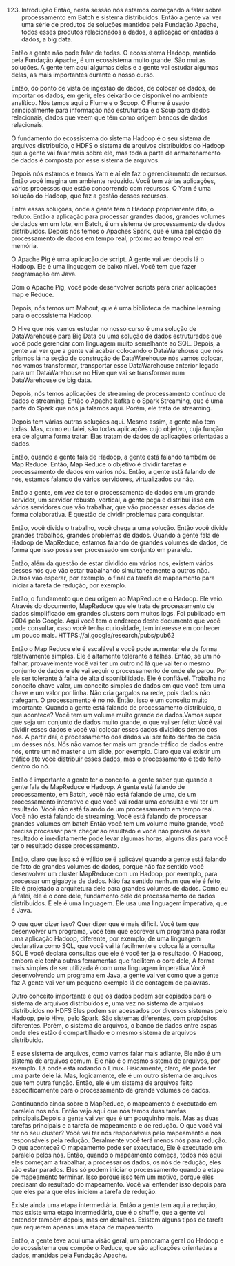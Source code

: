 123. Introdução
Então, nesta sessão nós estamos começando a falar sobre processamento em Batch e sistema distribuídos.
Então a gente vai ver uma série de produtos de soluções mantidos pela Fundação Apache, todos esses produtos relacionados a dados, a aplicação orientadas a dados, a big data.

Então a gente não pode falar de todas. O ecossistema Hadoop, mantido pela Fundação Apache, é um ecossistema muito grande. São muitas soluções. A gente tem aqui algumas delas e a gente vai estudar algumas delas, as mais importantes durante o nosso curso.

Então, do ponto de vista de ingestão de dados, de colocar os dados, de importar os dados, em gerir, eles deixarão de disponível no ambiente analítico.
Nós temos aqui o Flume e o Scoop. O Flume é usado principalmente para informação não estruturada e o Scup para dados relacionais, dados que veem que têm como origem bancos de dados relacionais.

O fundamento do ecossistema do sistema Hadoop é o seu sistema de arquivos distribuído, o HDFS o sistema de arquivos distribuídos do Hadoop que a gente vai falar mais sobre ele, mas toda a parte de armazenamento de dados é composta por esse sistema de arquivos.

Depois nós estamos e temos Yarn e aí ele faz o gerenciamento de recursos. Então você imagina um ambiente reduzido. Você tem várias aplicações, vários processos que estão concorrendo com recursos. O Yarn é uma solução do Hadoop, que faz a gestão desses recursos.

Entre essas soluções, onde a gente tem o Hadoop propriamente dito, o reduto. Então a aplicação para processar grandes dados, grandes volumes de dados em um lote, em Batch, é um sistema de processamento de dados distribuídos.
Depois nós temos o Apaches Spark, que é uma aplicação de processamento de dados em tempo real, próximo ao tempo real em memória.

O Apache Pig é uma aplicação de script. A gente vai ver depois lá o Hadoop. Ele é uma linguagem de baixo nível. Você tem que fazer programação em Java.

Com o Apache Pig, você pode desenvolver scripts para criar aplicações map e Reduce.

Depois, nós temos um Mahout, que é uma biblioteca de machine learning para o ecossistema Hadoop.

O Hive que nós vamos estudar no nosso curso é uma solução de DataWarehouse para Big Data ou uma solução de dados estruturados que você pode gerenciar com linguagem muito semelhante ao SQL. Depois, a gente vai ver que a gente vai acabar colocando o DataWarehouse que nós criamos lá na seção de construção de DataWarehouse nós vamos colocar, nós vamos transformar, transportar esse DataWarehouse anterior legado para um DataWarehouse no Hive que vai se transformar num DataWarehouse de big data.

Depois, nós temos aplicações de streaming de processamento contínuo de dados e streaming. Então o Apache kafka e o Spark Streaming, que é uma parte do Spark que nós já falamos aqui.
Porém, ele trata de streaming.

Depois tem várias outras soluções aqui. Mesmo assim, a gente não tem todas. Mas, como eu falei, são todas aplicações cujo objetivo, cuja função era de alguma forma tratar. Elas tratam de dados de aplicações orientadas a dados.

Então, quando a gente fala de Hadoop, a gente está falando também de Map Reduce.
Então, Map Reduce o objetivo é dividir tarefas e processamento de dados em vários nós. Então, a gente está falando de nós, estamos falando de vários servidores, virtualizados ou não.

Então a gente, em vez de ter o processamento de dados em um grande servidor, um servidor robusto, vertical, a gente pega e distribui isso em vários servidores que vão trabalhar, que vão processar esses dados de forma colaborativa. É questão de dividir problemas para conquistar.

Então, você divide o trabalho, você chega a uma solução. Então você divide grandes trabalhos, grandes problemas de dados. Quando a gente fala de Hadoop de MapReduce, estamos falando de grandes volumes de dados, de forma que isso possa ser processado em conjunto em paralelo.

Então, além da questão de estar dividido em vários nos, existem vários desses nós que vão estar trabalhando simultaneamente a outros não. Outros vão esperar, por exemplo, o final da tarefa de mapeamento para iniciar a tarefa de redução, por exemplo.

Então, o fundamento que deu origem ao MapReduce e o Hadoop.
Ele veio. Através do documento, MapReduce que ele trata de processamento de dados simplificado em grandes clusters com muitos logs. Foi publicado em 2004 pelo Google. Aqui você tem o endereço deste documento que você pode consultar, caso você tenha curiosidade, tem interesse em conhecer um pouco mais.
HTTPS://ai.google/research/pubs/pub62

Então o Map Reduce ele é escalável e você pode aumentar ele de forma relativamente simples. Ele é altamente tolerante a falhas. Então, se um nó falhar, provavelmente você vai ter um outro nó lá que vai ter o mesmo conjunto de dados e ele vai seguir o processamento de onde ele parou. Por ele ser tolerante à falha de alta disponibilidade. Ele é confiável. Trabalha no conceito chave valor, um conceito simples de dados em que você tem uma chave e um valor por linha. Não cria gargalos na rede, pois dados não trafegam. O processamento é no nó. Então, isso é um conceito muito importante. Quando a gente está falando de processamento distribuído, o que acontece? Você tem um volume muito grande de dados.Vamos supor que seja um conjunto de dados muito grande, o que vai ser feito: Você vai dividir esses dados e você vai colocar esses dados divididos dentro dos nós. A partir daí, o processamento dos dados vai ser feito dentro de cada um desses nós. Nós não vamos ter mais um grande tráfico de dados entre nós, entre um nó master e um slide, por exemplo. Claro que vai existir um tráfico até você distribuir esses dados, mas o processamento é todo feito dentro do nó.

Então é importante a gente ter o conceito, a gente saber que quando a gente fala de MapReduce e Hadoop. A gente está falando de processamento, em Batch, você não está falando de uma, de um processamento interativo e que você vai rodar uma consulta e vai ter um resultado. Você não está falando de um processamento em tempo real. Você não está falando de streaming. Você está falando de processar grandes volumes em batch Então você tem um volume muito grande, você precisa processar para chegar ao resultado e você não precisa desse resultado e imediatamente pode levar algumas horas, alguns dias para você ter o resultado desse processamento.

Então, claro que isso só é válido se é aplicável quando a gente está falando de fato de grandes volumes de dados, porque não faz sentido você desenvolver um cluster MapReduce com um Hadoop, por exemplo, para processar um gigabyte de dados. Não faz sentido nenhum que ele é feito, Ele é projetado a arquitetura dele para grandes volumes de dados. Como eu já falei, ele é o core dele, fundamento dele de processamento de dados distribuídos. E ele é uma linguagem. Ele usa uma linguagem imperativa, que é Java. 

O que quer dizer isso? Quer dizer que é mais difícil. Você tem que desenvolver um programa, você tem que escrever um programa para rodar uma aplicação Hadoop, diferente, por exemplo, de uma linguagem declarativa como SQL, que você vai lá facilmente e coloca lá a consulta SQL E você declara consultas que ele é você ter já o resultado.
O Hadoop, embora ele tenha outras ferramentas que facilitem o core dele, A forma mais simples de ser utilizada é com uma linguagem imperativa Você desenvolvendo um programa em Java, a gente vai ver como que a gente faz A gente vai ver um pequeno exemplo lá de contagem de palavras.

Outro conceito importante é que os dados podem ser copiados para o sistema de arquivos distribuídos e, uma vez no sistema de arquivos distribuídos no HDFS Eles podem ser acessados por diversos sistemas pelo Hadoop, pelo Hive, pelo Spark. São sistemas diferentes, com propósitos diferentes. Porém, o sistema de arquivos, o banco de dados entre aspas onde eles estão é compartilhado e o mesmo sistema de arquivos distribuído.

E esse sistema de arquivos, como vamos falar mais adiante, Ele não é um sistema de arquivos comum. Ele não é o mesmo sistema de arquivos, por exemplo. Lá onde está rodando o Linux. Fisicamente, claro, ele pode ter uma parte dele lá. Mas, logicamente, ele é um outro sistema de arquivos que tem outra função. Então, ele é um sistema de arquivos feito especificamente para o processamento de grande volumes de dados.

Continuando ainda sobre o MapReduce, o mapeamento é executado em paralelo nos nós. Então vejo aqui que nós temos duas tarefas principais.Depois a gente vai ver que é um pouquinho mais. Mas as duas tarefas principais e a tarefa de mapeamento e de redução.
O que você vai ter no seu cluster?
Você vai ter nós responsáveis pelo mapeamento e nós responsáveis pela redução. Geralmente você terá menos nós para redução.
O que acontece?
O mapeamento pode ser executado, Ele é executado em paralelo pelos nós. Então, quando o mapeamento começa, todos nós aqui eles começam a trabalhar, a processar os dados, os nós de redução, eles vão estar parados. Eles só podem iniciar o processamento quando a etapa de mapeamento terminar. Isso porque isso tem um motivo, porque eles precisam do resultado do mapeamento. Você vai entender isso depois para que eles para que eles iniciem a tarefa de redução.

Existe ainda uma etapa intermediária. Então a gente tem aqui a redução, mas existe uma etapa intermediária, que é o shuffle, que a gente vai entender também depois, mas em detalhes. Existem alguns tipos de tarefa que requerem apenas uma etapa de mapeamento. 

Então, a gente teve aqui uma visão geral, um panorama geral do Hadoop e do ecossistema que compõe o Reduce, que são aplicações orientadas a dados, mantidas pela Fundação Apache.

